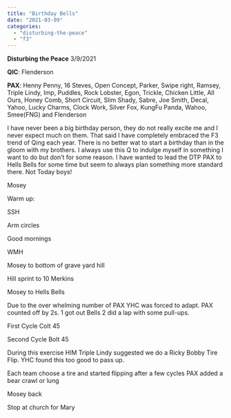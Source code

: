 ```yaml
---
title: "Birthday Bells"
date: "2021-03-09"
categories: 
  - "disturbing-the-peace"
  - "f3"
---
```


**Disturbing the Peace** 3/9/2021

**QIC**: Flenderson

**PAX**: Henny Penny, 16 Steves, Open Concept, Parker, Swipe right, Ramsey, Triple Lindy, Imp, Puddles, Rock Lobster, Egon, Trickle, Chicken Little, All Ours, Honey Comb, Short Circuit, Slim Shady, Sabre, Joe Smith, Decal, Yahoo, Lucky Charms, Clock Work, Silver Fox, KungFu Panda, Wahoo, Smee(FNG) and Flenderson

I have never been a big birthday person, they do not really excite me and I never expect much on them. That said I have completely embraced the F3 trend of Qing each year. There is no better wat to start a birthday than in the gloom with my brothers. I always use this Q to indulge myself in something I want to do but don’t for some reason. I have wanted to lead the DTP PAX to Hells Bells for some time but seem to always plan something more standard there. Not Today boys!

Mosey

Warm up:

SSH

Arm circles 

Good mornings 

WMH

Mosey to bottom of grave yard hill

Hill sprint to 10 Merkins 

Mosey to Hells Bells

Due to the over whelming number of PAX YHC was forced to adapt. PAX counted off by 2s. 1 got out Bells 2 did a lap with some pull-ups.

First Cycle Colt 45

Second Cycle Bolt 45

During this exercise HIM Triple Lindy suggested we do a Ricky Bobby Tire Flip. YHC found this too good to pass up.

Each team choose a tire and started flipping after a few cycles PAX added a bear crawl or lung

Mosey back

Stop at church for Mary
